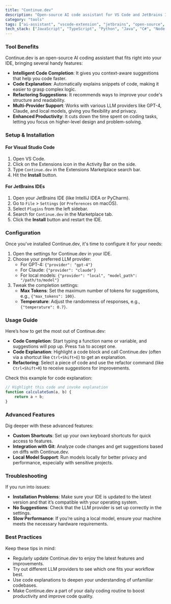 ```yaml
---
title: "Continue.dev"
description: "Open-source AI code assistant for VS Code and JetBrains IDEs, providing intelligent code completion, explanation, and refactoring suggestions."
category: "tools"
tags: ["ai-assistant", "vscode-extension", "jetbrains", "open-source", "code-completion", "chat", "code-refactoring", "llm-integration"]
tech_stack: ["JavaScript", "TypeScript", "Python", "Java", "C#", "Node.js", "VS Code", "JetBrains IDEs"]
---
```


### Tool Benefits
Continue.dev is an open-source AI coding assistant that fits right into your IDE, bringing several handy features:
- **Intelligent Code Completion**: It gives you context-aware suggestions that help you code faster.
- **Code Explanation**: Automatically explains snippets of code, making it easier to grasp complex logic.
- **Refactoring Suggestions**: It recommends ways to improve your code's structure and readability.
- **Multi-Provider Support**: Works with various LLM providers like GPT-4, Claude, and local models, giving you flexibility and privacy.
- **Enhanced Productivity**: It cuts down the time spent on coding tasks, letting you focus on higher-level design and problem-solving.

### Setup & Installation
#### For Visual Studio Code
1. Open VS Code.
2. Click on the Extensions icon in the Activity Bar on the side.
3. Type `Continue.dev` in the Extensions Marketplace search bar.
4. Hit the **Install** button.

#### For JetBrains IDEs
1. Open your JetBrains IDE (like IntelliJ IDEA or PyCharm).
2. Go to `File` > `Settings` (or `Preferences` on macOS).
3. Select `Plugins` from the left sidebar.
4. Search for `Continue.dev` in the Marketplace tab.
5. Click the **Install** button and restart the IDE.

### Configuration
Once you've installed Continue.dev, it's time to configure it for your needs:
1. Open the settings for Continue.dev in your IDE.
2. Choose your preferred LLM provider:
   - For GPT-4: `{"provider": "gpt-4"}`
   - For Claude: `{"provider": "claude"}`
   - For local models: `{"provider": "local", "model_path": "/path/to/model"}`
3. Tweak the completion settings:
   - **Max Tokens**: Set the maximum number of tokens for suggestions, e.g., `{"max_tokens": 100}`.
   - **Temperature**: Adjust the randomness of responses, e.g., `{"temperature": 0.7}`.

### Usage Guide
Here’s how to get the most out of Continue.dev:
- **Code Completion**: Start typing a function name or variable, and suggestions will pop up. Press `Tab` to accept one.
- **Code Explanation**: Highlight a code block and call Continue.dev (often via a shortcut like `Ctrl+Shift+E`) to get an explanation.
- **Refactoring**: Select a piece of code and use the refactor command (like `Ctrl+Shift+R`) to receive suggestions for improvements.

Check this example for code explanation:
```javascript
// Highlight this code and invoke explanation
function calculateSum(a, b) {
    return a + b;
}
```

### Advanced Features
Dig deeper with these advanced features:
- **Custom Shortcuts**: Set up your own keyboard shortcuts for quick access to features.
- **Integration with Git**: Analyze code changes and get suggestions based on diffs with Continue.dev.
- **Local Model Support**: Run models locally for better privacy and performance, especially with sensitive projects.

### Troubleshooting
If you run into issues:
- **Installation Problems**: Make sure your IDE is updated to the latest version and that it’s compatible with your operating system.
- **No Suggestions**: Check that the LLM provider is set up correctly in the settings.
- **Slow Performance**: If you’re using a local model, ensure your machine meets the necessary hardware requirements.

### Best Practices
Keep these tips in mind:
- Regularly update Continue.dev to enjoy the latest features and improvements.
- Try out different LLM providers to see which one fits your workflow best.
- Use code explanations to deepen your understanding of unfamiliar codebases.
- Make Continue.dev a part of your daily coding routine to boost productivity and improve code quality.